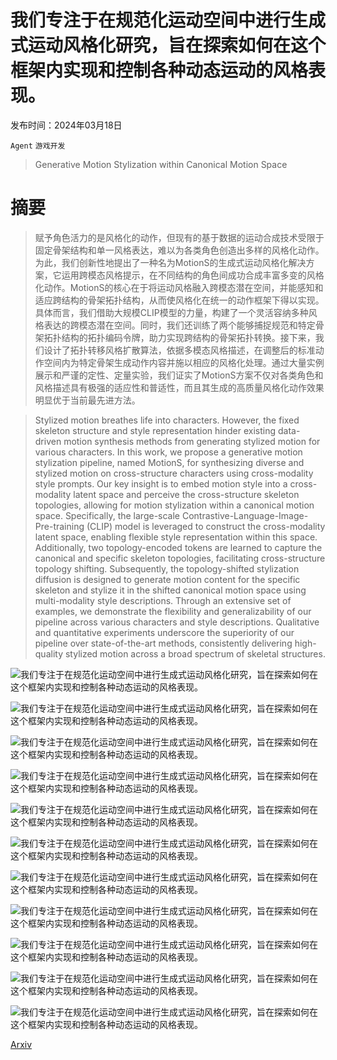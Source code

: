 # 我们专注于在规范化运动空间中进行生成式运动风格化研究，旨在探索如何在这个框架内实现和控制各种动态运动的风格表现。

发布时间：2024年03月18日

`Agent` `游戏开发`

> Generative Motion Stylization within Canonical Motion Space

# 摘要

> 赋予角色活力的是风格化的动作，但现有的基于数据的运动合成技术受限于固定骨架结构和单一风格表达，难以为各类角色创造出多样的风格化动作。为此，我们创新性地提出了一种名为MotionS的生成式运动风格化解决方案，它运用跨模态风格提示，在不同结构的角色间成功合成丰富多变的风格化动作。MotionS的核心在于将运动风格融入跨模态潜在空间，并能感知和适应跨结构的骨架拓扑结构，从而使风格化在统一的动作框架下得以实现。具体而言，我们借助大规模CLIP模型的力量，构建了一个灵活容纳多种风格表达的跨模态潜在空间。同时，我们还训练了两个能够捕捉规范和特定骨架拓扑结构的拓扑编码令牌，助力实现跨结构的骨架拓扑转换。接下来，我们设计了拓扑转移风格扩散算法，依据多模态风格描述，在调整后的标准动作空间内为特定骨架生成动作内容并施以相应的风格化处理。通过大量实例展示和严谨的定性、定量实验，我们证实了MotionS方案不仅对各类角色和风格描述具有极强的适应性和普适性，而且其生成的高质量风格化动作效果明显优于当前最先进方法。

> Stylized motion breathes life into characters. However, the fixed skeleton structure and style representation hinder existing data-driven motion synthesis methods from generating stylized motion for various characters. In this work, we propose a generative motion stylization pipeline, named MotionS, for synthesizing diverse and stylized motion on cross-structure characters using cross-modality style prompts. Our key insight is to embed motion style into a cross-modality latent space and perceive the cross-structure skeleton topologies, allowing for motion stylization within a canonical motion space. Specifically, the large-scale Contrastive-Language-Image-Pre-training (CLIP) model is leveraged to construct the cross-modality latent space, enabling flexible style representation within this space. Additionally, two topology-encoded tokens are learned to capture the canonical and specific skeleton topologies, facilitating cross-structure topology shifting. Subsequently, the topology-shifted stylization diffusion is designed to generate motion content for the specific skeleton and stylize it in the shifted canonical motion space using multi-modality style descriptions. Through an extensive set of examples, we demonstrate the flexibility and generalizability of our pipeline across various characters and style descriptions. Qualitative and quantitative experiments underscore the superiority of our pipeline over state-of-the-art methods, consistently delivering high-quality stylized motion across a broad spectrum of skeletal structures.

![我们专注于在规范化运动空间中进行生成式运动风格化研究，旨在探索如何在这个框架内实现和控制各种动态运动的风格表现。](../../../paper_images/2403.11469/x1.png)

![我们专注于在规范化运动空间中进行生成式运动风格化研究，旨在探索如何在这个框架内实现和控制各种动态运动的风格表现。](../../../paper_images/2403.11469/x2.png)

![我们专注于在规范化运动空间中进行生成式运动风格化研究，旨在探索如何在这个框架内实现和控制各种动态运动的风格表现。](../../../paper_images/2403.11469/x3.png)

![我们专注于在规范化运动空间中进行生成式运动风格化研究，旨在探索如何在这个框架内实现和控制各种动态运动的风格表现。](../../../paper_images/2403.11469/x4.png)

![我们专注于在规范化运动空间中进行生成式运动风格化研究，旨在探索如何在这个框架内实现和控制各种动态运动的风格表现。](../../../paper_images/2403.11469/x5.png)

![我们专注于在规范化运动空间中进行生成式运动风格化研究，旨在探索如何在这个框架内实现和控制各种动态运动的风格表现。](../../../paper_images/2403.11469/x6.png)

![我们专注于在规范化运动空间中进行生成式运动风格化研究，旨在探索如何在这个框架内实现和控制各种动态运动的风格表现。](../../../paper_images/2403.11469/x7.png)

![我们专注于在规范化运动空间中进行生成式运动风格化研究，旨在探索如何在这个框架内实现和控制各种动态运动的风格表现。](../../../paper_images/2403.11469/x8.png)

![我们专注于在规范化运动空间中进行生成式运动风格化研究，旨在探索如何在这个框架内实现和控制各种动态运动的风格表现。](../../../paper_images/2403.11469/x9.png)

![我们专注于在规范化运动空间中进行生成式运动风格化研究，旨在探索如何在这个框架内实现和控制各种动态运动的风格表现。](../../../paper_images/2403.11469/x10.png)

![我们专注于在规范化运动空间中进行生成式运动风格化研究，旨在探索如何在这个框架内实现和控制各种动态运动的风格表现。](../../../paper_images/2403.11469/x11.png)

[Arxiv](https://arxiv.org/abs/2403.11469)